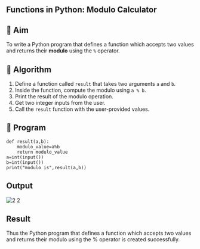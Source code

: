 ## Functions in Python: Modulo Calculator
## 🎯 Aim
To write a Python program that defines a function which accepts two values and returns their **modulo** using the `%` operator.

## 🧠 Algorithm
1. Define a function called `result` that takes two arguments `a` and `b`.
2. Inside the function, compute the modulo using `a % b`.
3. Print the result of the modulo operation.
4. Get two integer inputs from the user.
5. Call the `result` function with the user-provided values.

## 🧾 Program
```
def result(a,b):
    modulo_value=a%b
    return modulo_value
a=int(input())
b=int(input())
print("modulo is",result(a,b))
```

## Output
![2 2](https://github.com/user-attachments/assets/8d303f6c-2eb3-47aa-8780-0b57782ec77b)


## Result
Thus the Python program that defines a function which accepts two values and returns their modulo using the % operator is created successfully.
